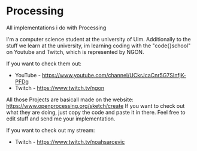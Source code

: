 # Processing
All implementations i do with Processing


I'm a computer science student at the university of Ulm.
Additionally to the stuff we learn at the university, im learning coding with the "code{}school" on Youtube and Twitch,
which is represented by NGON.

If you want to check them out:
 - YouTube -
https://www.youtube.com/channel/UCkrJcaCnr5G7SInfjK-PFDg
 - Twitch  -
https://www.twitch.tv/ngon

All those Projects are basicall made on the website:
https://www.openprocessing.org/sketch/create
If you want to check out what they are doing, just copy the code and paste it in there.
Feel free to edit stuff and send me your implementation.

If you want to check out my stream:
 - Twitch  -
 https://www.twitch.tv/noahsarcevic
